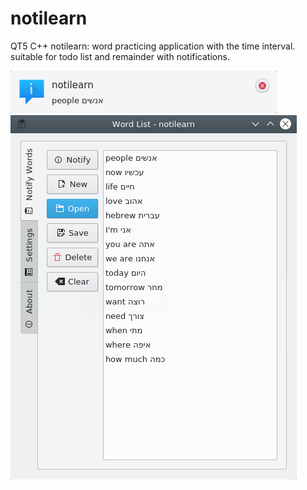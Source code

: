 # notilearn
 QT5 C++ notilearn: word practicing application with the time interval. suitable for todo list and remainder with notifications.

![Alt text](https://github.com/ivaylov/notilearn/blob/master/notilearn/notification.png?raw=true "notification")
![Alt text](https://github.com/ivaylov/notilearn/blob/master/notilearn/notilearn.png?raw=true "notilearn")

